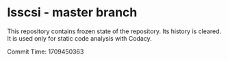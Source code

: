 # lsscsi - master branch

This repository contains frozen state of the repository.
Its history is cleared. It is used only for static code
analysis with Codacy.

Commit Time: 1709450363
